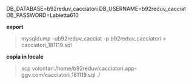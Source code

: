 DB_DATABASE=b92reduv_cacciatori
DB_USERNAME=b92reduv_cacciat
DB_PASSWORD=Labietta610


**export**
> mysqldump -ub92reduv_cacciat -p b92reduv_cacciatori > cacciatori_181119.sql

**copia in locale**

> scp volontari:/home/b92reduv/cacciatori.app-ggv.com/cacciatori_181119.sql ./

